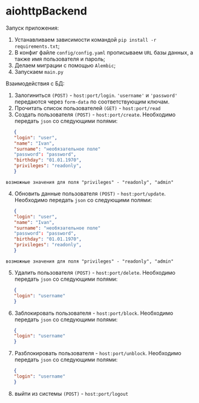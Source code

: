 # aiohttpBackend

Запуск приложения:
  1) Устанавливаем зависимости командой `pip install -r requirements.txt`; 
  2) В конфиг файле `config/config.yaml` прописываем `URL` базы данных, а также имя пользователя и пароль;
  3) Делаем миграции с помощью `Alembic`;
  4) Запускаем `main.py`
   
Взаимодействия с БД:
  1) Залогиниться `(POST)` - `host:port/login`. `'username'` и `'password'` передаются через `form-data` по соответствующим ключам.
  2) Прочитать список пользователей `(GET)` - `host:port/read`
  3) Создать пользователя `(POST)` - `host:port/create`. Необходимо передать `json` со следующими полями:
  
   ```json
      {
      "login": "user",
      "name": "Ivan",
      "surname": "необязательное поле"
      "password": "password",
      "birthday": "01.01.1970",
      "privileges": "readonly",
      }
   ```
    
    возможные значения для поля "privileges" - "readonly", "admin"
    
 4) Обновить данные пользователя `(POST)` - `host:port/update`. Необходимо передать `json` со следующими полями:
   ```json
      {
      "login": "user",
      "name": "Ivan",
      "surname": "необязательное поле"
      "password": "password",
      "birthday": "01.01.1970",
      "privileges": "readonly",
      }
   ```
    возможные значения для поля "privileges" - "readonly", "admin"
    
 5) Удалить пользователя `(POST)` - `host:port/delete`. Необходимо передать `json` со следующими полями:
 
   ```json
      {
      "login": "username"
      }
   ```
  
 6) Заблокировать пользователя - `host:port/block`. Необходимо передать `json` со следующими полями:
 
   ```json
      {
      "login": "username"
      }
   ```
    
 7) Разблокировать пользователя - `host:port/unblock`. Необходимо передать `json` со следующими полями:
  
   ```json
      {
      "login": "username"
      }
   ```
    
 8) выйти из системы `(POST)` - `host:port/logout`
  
